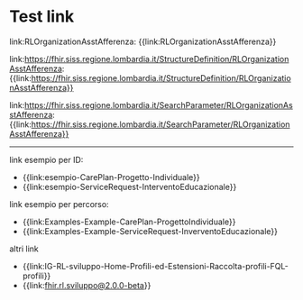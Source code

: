
# Test link
link:RLOrganizationAsstAfferenza: {{link:RLOrganizationAsstAfferenza}}

link:https://fhir.siss.regione.lombardia.it/StructureDefinition/RLOrganizationAsstAfferenza: {{link:https://fhir.siss.regione.lombardia.it/StructureDefinition/RLOrganizationAsstAfferenza}}

link:https://fhir.siss.regione.lombardia.it/SearchParameter/RLOrganizationAsstAfferenza: {{link:https://fhir.siss.regione.lombardia.it/SearchParameter/RLOrganizationAsstAfferenza}}

---

link esempio per ID: 
- {{link:esempio-CarePlan-Progetto-Individuale}}
- {{link:esempio-ServiceRequest-InterventoEducazionale}}

link esempio per percorso: 
- {{link:Examples-Example-CarePlan-ProgettoIndividuale}}
- {{link:Examples-Example-ServiceRequest-InverventoEducazionale}}

altri link
- {{link:IG-RL-sviluppo-Home-Profili-ed-Estensioni-Raccolta-profili-FQL-profili}}
- {{link:fhir.rl.sviluppo@2.0.0-beta}}

